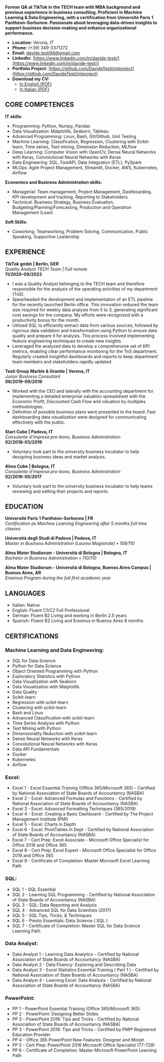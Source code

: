 
**Former QA at TikTok in the TECH team with MBA background and previous experience in business consulting. Proficient in Machine Learning & Data Engineering, with a certification from Université Paris 1 Panthéon-Sorbonne. Passionate about leveraging data-driven insights to support business decision-making and enhance organizational performance.**

- **Location:** Verona, IT
- **Phone:** (+39) 349-3371272
- **Email:** [davide.testi94@gmail.com](mailto:davide.testi94@gmail.com)
- **LinkedIn:** [https://www.linkedin.com/in/davide-testi/](https://www.linkedin.com/in/davide-testi/)
- **Portfolio Project:** [https://github.com/DavideTesti/mlproject](https://github.com/DavideTesti/mlproject)
- **Download my CV:** 
  - [In English (PDF)](./assets/Davide_Testi_CV_EN.pdf)
  - [In Italian (PDF)](./assets/Davide_Testi_CV_IT.pdf)

    
## CORE COMPETENCES

**IT skills:**
- Programming: Python, Numpy, Pandas 
- Data Visualization: Matplotlib, Seaborn, Tableau 
- Advanced Programming: Linux, Bash, Git/Github, Unit Testing 
- Machine Learning: Classification, Regression, Clustering with Scikit-learn, Time series, Text mining, Dimension Reduction, MLflow  
- Deep Learning: Computer Vision with OpenCV, Dense Neural Networks with Keras, Convolutional Neural Networks with Keras  
- Data Engineering: SQL, FastAPI, Data Integration (ETL), PySpark  
- MLOps: Agile Project Management, Streamlit, Docker, AWS, Kubernetes, Airflow

**Economics and Business Administration skills:**
- Managerial: Team management, Project Management, Dashboarding. KPI development and tracking, Reporting to Stakeholders
- Technical: Business Strategy, Business Evaluation, Budgeting/Planning/Forecasting, Production and Operation Management (Lean)

**Soft Skills:**
- Coworking: Teamworking, Problem Solving, Communication, Public Speaking, Supportive Leadership 

## EXPERIENCE

**TikTok gmbh | Berlin, GER**  
*Quality Analyst TECH Team | Full remote*  
**11/2020-09/2023**
- I was a Quality Analyst belonging to the TECH team and therefore responsible for the analysis of the operating activities of my department (TnS).
- Spearheaded the development and implementation of an ETL pipeline for the recently launched Berlin office. This innovation reduced the team size required for weekly data analysis from 5 to 3, generating significant cost savings for the company. My efforts were recognized with a productivity bonus for the month.
- Utilized SQL to efficiently extract data from various sources, followed by rigorous data validation and transformation using Python to ensure data quality and prepare it for analysis. This process involved implementing feature engineering techniques to create new insights.
- Leveraged the analyzed data to develop a comprehensive set of KPI metrics, enabling clear performance monitoring for the TnS department. Regularly created insightful dashboards and reports to keep department’ team members and stakeholders rapidly updated.

**Testi Group Marble & Granite | Verona, IT**  
*Junior Business Consultant*  
**06/2019-09/2019**
- Worked with the CEO and laterally with the accounting department for implementing a detailed enterprise valuation spreadsheet with the Economic Profit, Discounted Cash Flow and valuation by multiples methodologies.
- Definition of possible business plans were presented to the board. Fast dashboarding data visualization were designed for communicating effectively with the public.

**Start Cube | Padova, IT**  
*Consulente d’impresa pro-bono, Business Administration*  
**02/2018-03/2019**
- Voluntary took part to the university business incubator to help designing business ideas and market analysis.

**Alma Cube | Bologna, IT**  
*Consulente d’impresa pro-bono, Business Administration*  
**02/2016-05/2017**
- Voluntary took part to the university business incubator to help teams reviewing and editing their projects and reports.

## EDUCATION

**Université Paris 1 Panthéon-Sorbonne | FR**  
*Certification as Machine Learning Engineering after 5 months full time classes*

**Università degli Studi di Padova | Padova, IT**  
*Master in Business Administration (Laurea Magistrale) • 108/110*

**Alma Mater Studiorum - Università di Bologna | Bologna, IT**  
*Bachelor in Business Administration •  110/110*

**Alma Mater Studiorum - Università di Bologna, Buenos Aires Campus | Buenos Aires, AR**  
*Erasmus Program during the full first academic year*

## LANGUAGES

- Italian: Native
- English: Fluent  C1/C2  Full Professional 
- German: Fluent  B2  Living and working in Berlin 2.5 years
- Spanish: Fluent  B2  Living and Erasmus in Buenos Aires 8 months

## CERTIFICATIONS

### Machine Learning and Data Engineering:
- SQL for Data Science
- Python for Data Science
- Object Oriented Programming with Python
- Exploratory Statistics with Python
- Data Visualization with Seaborn
- Data Visualization with Matplotlib
- Data Quality
- Scikit-learn
- Regression with scikit-learn
- Clustering with scikit-learn
- Bash and Linux
- Advanced Classification with scikit-learn
- Time Series Analysis with Python
- Text Mining with Python
- Dimensionality Reduction with scikit-learn
- Dense Neural Networks with Keras
- Convolutional Neural Networks with Keras
- Data API Fundamentals
- Docker
- Kubernetes
- Airflow

### Excel:
- Excel 1 - Excel Essential Training (Office 365/Microsoft 365) - Certified by National Association of State Boards of Accountancy (NASBA)
- Excel 2 - Excel: Advanced Formulas and Functions - Certified by National Association of State Boards of Accountancy (NASBA)
- Excel 3 - Excel: Advanced Formatting Techniques (365/2019)
- Excel 4 - Excel: Creating a Basic Dashboard - Certified by The Project Management Institute (PMI)
- Excel 5 - Excel: Charts in Depth
- Excel 6 - Excel: PivotTables in Dept - Certified by National Association of State Boards of Accountancy (NASBA)
- Excel 7 - Cert Prep: Excel Associate - Microsoft Office Specialist for Office 2019 and Office 365
- Excel 8 - Cert Prep: Excel Expert - Microsoft Office Specialist for Office 2019 and Office 365
- Excel 9 - Certificate of Completion: Master Microsoft Excel Learning Path

### SQL:
- SQL 1 - SQL Essential
- SQL 2 - Learning SQL Programming - Certified by National Association of State Boards of Accountancy (NASBA)
- SQL 3 - SQL: Data Reporting and Analysis
- SQL 4 - Advanced SQL for Data Scientists (2017)
- SQL 5 - SQL Tips, Tricks, & Techniques
- SQL 6 - Presto Essentials: Data Science ( SQL )
- SQL 7 - Certificate of Completion: Master SQL for Data Science Learning Path

### Data Analyst:
- Data Analyst 1 - Learning Data Analytics - Certified by National Association of State Boards of Accountancy (NASBA)
- Data Analyst 2 - Data Fluency: Exploring and Describing Data
- Data Analyst 3 - Excel Statistics Essential Training ( Part 1 ) - Certified by National Association of State Boards of Accountancy (NASBA)
- Data Analyst 4 - Learning Excel: Data Analysis - Certified by National Association of State Boards of Accountancy (NASBA)

### PowerPoint:
- PP 1 - PowerPoint Essential Training (Office 365/Microsoft 365)
- PP 2 - PowerPoint: Designing Better Slides
- PP 3 - PowerPoint 2016: Tips and Tricks - Certified by National Association of State Boards of Accountancy (NASBA)
- PP 3 - PowerPoint 2016: Tips and Tricks - Certified by PMI® Registered Education Provider
- PP 4 - Office 365 PowerPoint New Features: Designer and Morph
- PP 5 - Cert Prep: PowerPoint 2016 Microsoft Office Specialist (77-729)
- PP 6 - Certificate of Completion: Master Microsoft PowerPoint Learning Path
